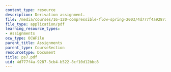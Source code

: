 ```yaml
---
content_type: resource
description: Derivation assignment.
file: /media/courses/16-120-compressible-flow-spring-2003/4d777f4a92873cb4b5228cf10d12bbc8_ps7.pdf
file_type: application/pdf
learning_resource_types:
- Assignments
ocw_type: OCWFile
parent_title: Assignments
parent_type: CourseSection
resourcetype: Document
title: ps7.pdf
uid: 4d777f4a-9287-3cb4-b522-8cf10d12bbc8
---
```

